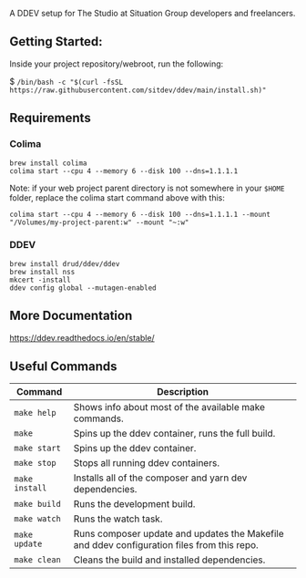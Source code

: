 A DDEV setup for The Studio at Situation Group developers and freelancers.

## Getting Started:

Inside your project repository/webroot, run the following:

$ `/bin/bash -c "$(curl -fsSL https://raw.githubusercontent.com/sitdev/ddev/main/install.sh)"`

## Requirements

### Colima
```
brew install colima
colima start --cpu 4 --memory 6 --disk 100 --dns=1.1.1.1
```

Note: if your web project parent directory is not somewhere in your `$HOME` folder, replace the colima start command above with this:
```
colima start --cpu 4 --memory 6 --disk 100 --dns=1.1.1.1 --mount "/Volumes/my-project-parent:w" --mount "~:w"
```

### DDEV
```
brew install drud/ddev/ddev
brew install nss
mkcert -install
ddev config global --mutagen-enabled
```

## More Documentation
https://ddev.readthedocs.io/en/stable/

## Useful Commands

| Command        | Description                                                                                |
|----------------|--------------------------------------------------------------------------------------------|
| `make help `   | Shows info about most of the available make commands.                                      |
| `make`         | Spins up the ddev container, runs the full build.                                          |
| `make start`   | Spins up the ddev container.                                                               |
| `make stop`    | Stops all running ddev containers.                                                         |
| `make install` | Installs all of the composer and yarn dev dependencies.                                    |
| `make build`   | Runs the development build.                                                                |
| `make watch`   | Runs the watch task.                                                                       |
| `make update`  | Runs composer update and updates the Makefile and ddev configuration files from this repo. |
| `make clean`   | Cleans the build and installed dependencies.                                               |
